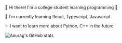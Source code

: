 👋 Hi there! I'm a college student learning programming 🍟

🌱 I’m currently learning React, Typescript, Javascript

✨ I want to learn more about Python, C++ in the future



![Anurag's GitHub stats](https://github-readme-stats.vercel.app/api?username=joonsooan&show_icons=true&theme=gruvbox_light)

